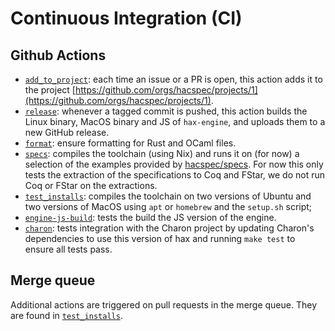 # Continuous Integration (CI)

## Github Actions
 - [`add_to_project`](./.github/workflows/add_to_project.yml): each
   time an issue or a PR is open, this action adds it to the project
   [https://github.com/orgs/hacspec/projects/1](https://github.com/orgs/hacspec/projects/1).
 - [`release`](./.github/workflows/release.yml): whenever a tagged
   commit is pushed, this action builds the Linux binary, MacOS
   binary and JS of `hax-engine`, and uploads them to a new GitHub
   release.
 - [`format`](./.github/workflows/format.yml): ensure formatting for
   Rust and OCaml files.
 - [`specs`](./.github/workflows/specs.yml): compiles the toolchain
   (using Nix) and runs it on (for now) a selection of the examples
   provided by [hacspec/specs](https://github.com/hacspec/specs). For
   now this only tests the extraction of the specifications to Coq and
   FStar, we do not run Coq or FStar on the extractions.
 - [`test_installs`](./.github/workflows/test_installs.yml): compiles
   the toolchain on two versions of Ubuntu and two versions of MacOS
   using `apt` or `homebrew` and the `setup.sh` script;
 - [`engine-js-build`](./.github/workflows/engine_js_build.yml): tests
   the build the JS version of the engine.
 - [`charon`](./.github/workflows/charon.yml): tests integration with
   the Charon project by updating Charon's dependencies to use this
   version of hax and running `make test` to ensure all tests pass.
 
## Merge queue
Additional actions are triggered on pull requests in the merge queue. They are
found in [`test_installs`](./.github/workflows/test_installs.yml).
